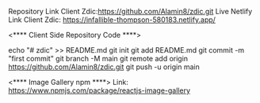 Repository Link Client Zdic:https://github.com/Alamin8/zdic.git
Live Netlify Link Client Zdic: https://infallible-thompson-580183.netlify.app/





<**** Client Side Repository Code ****>

echo "# zdic" >> README.md
git init
git add README.md
git commit -m "first commit"
git branch -M main
git remote add origin https://github.com/Alamin8/zdic.git
git push -u origin main

<**** Image Gallery npm ****>
Link: https://www.npmjs.com/package/reactjs-image-gallery
